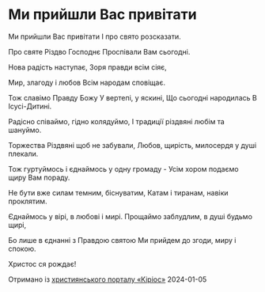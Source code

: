 Ми прийшли Вас привітати
================================================================

Ми прийшли Вас привітати
І про свято розсказати.

Про святе Різдво Господнє
Проспівали Вам сьогодні.

Нова радість наступає,
Зоря правди всім сіяє,

Мир, злагоду і любов
Всім народам сповіщає.

Тож славімо Правду Божу
У вертепі, у яскині,
Що сьогодні народилась
В Ісусі-Дитині.

Радісно співаймо, гідно колядуймо,
І традиції різдвяні любім та шануймо.

Торжества Різдвяні щоб не забували,
Любов, щирість, милосердя у душі плекали.

Тож гуртуймось і єднаймось у одну громаду -
Усім хором подаємо щиру Вам пораду.

Не бути вже силам темним, біснуватим,
Катам і тиранам, навіки проклятим.

Єднаймось у вірі, в любові і мирі.
Прощаймо заблудлим, в душі будьмо щирі,

Бо лише в єднанні з Правдою святою
Ми прийдем до згоди, миру і спокою.

Христос ся рождає!


[джерело]: https://kyrios.org.ua/literature/vinchuvannya/14856-mi-prijshli-vas-privitati.html

Отримано із [християнського порталу «Кіріос»][джерело]
2024-01-05
